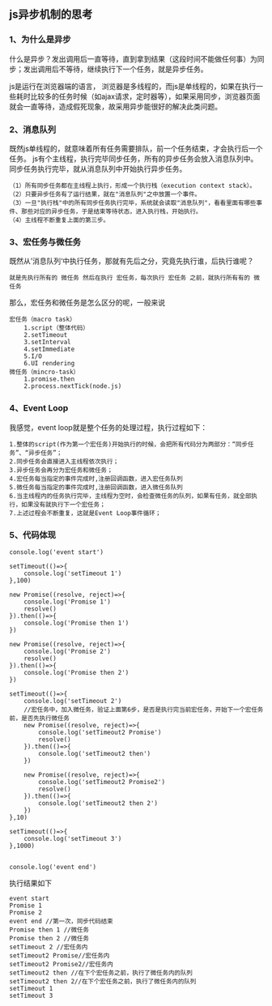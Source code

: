 ## js异步机制的思考

### 1、为什么是异步

什么是异步？发出调用后一直等待，直到拿到结果（这段时间不能做任何事）为同步；发出调用后不等待，继续执行下一个任务，就是异步任务。

js是运行在浏览器端的语言， 浏览器是多线程的，而js是单线程的，如果在执行一些耗时比较多的任务时候（如ajax请求，定时器等），如果采用同步，浏览器页面就会一直等待，造成假死现象，故采用异步能很好的解决此类问题。 

### 2、消息队列

既然js单线程的，就意味着所有任务需要排队，前一个任务结束，才会执行后一个任务。 js有个主线程，执行完毕同步任务，所有的异步任务会放入消息队列中。同步任务执行完毕，就从消息队列中开始执行异步任务。
    
    （1）所有同步任务都在主线程上执行，形成一个执行栈（execution context stack）。
    （2）只要异步任务有了运行结果，就在"消息队列"之中放置一个事件。
    （3）一旦"执行栈"中的所有同步任务执行完毕，系统就会读取"消息队列"，看看里面有哪些事件、那些对应的异步任务，于是结束等待状态，进入执行栈，开始执行。
    （4）主线程不断重复上面的第三步。

### 3、宏任务与微任务

既然从’消息队列‘中执行任务，那就有先后之分，究竟先执行谁，后执行谁呢？ 
    
    就是先执行所有的 微任务 然后在执行 宏任务，每次执行 宏任务 之前，就执行所有有的 微任务
那么，宏任务和微任务是怎么区分的呢，一般来说

    宏任务（macro task）
        1.script（整体代码）
        2.setTimeout
        3.setInterval
        4.setImmediate
        5.I/O
        6.UI rendering
    微任务（mincro-task）
        1.promise.then
        2.process.nextTick(node.js)

### 4、Event Loop
我感觉，event loop就是整个任务的处理过程，执行过程如下：

    1.整体的script(作为第一个宏任务)开始执行的时候，会把所有代码分为两部分：“同步任务”、“异步任务”；
    2.同步任务会直接进入主线程依次执行；
    3.异步任务会再分为宏任务和微任务；
    4.宏任务每当指定的事件完成时,注册回调函数，进入宏任务队列
    5.微任务每当指定的事件完成时,注册回调函数，进入微任务队列
    6.当主线程内的任务执行完毕，主线程为空时，会检查微任务的队列，如果有任务，就全部执行，如果没有就执行下一个宏任务；
    7.上述过程会不断重复，这就是Event Loop事件循环；

### 5、代码体现

```
console.log('event start')

setTimeout(()=>{
    console.log('setTimeout 1')
},100)

new Promise((resolve, reject)=>{
    console.log('Promise 1')
    resolve()
}).then(()=>{
    console.log('Promise then 1')
})

new Promise((resolve, reject)=>{
    console.log('Promise 2')
    resolve()
}).then(()=>{
    console.log('Promise then 2')
})

setTimeout(()=>{
    console.log('setTimeout 2')
    //宏任务中，加入微任务，验证上面第6步，是否是执行完当前宏任务，开始下一个宏任务前，是否先执行微任务
    new Promise((resolve, reject)=>{
        console.log('setTimeout2 Promise')
        resolve()
    }).then(()=>{
        console.log('setTimeout2 then')
    })

    new Promise((resolve, reject)=>{
        console.log('setTimeout2 Promise2')
        resolve()
    }).then(()=>{
        console.log('setTimeout2 then 2')
    })
},10)

setTimeout(()=>{
    console.log('setTimeout 3')
},1000)


console.log('event end')

```
执行结果如下

    event start
    Promise 1
    Promise 2
    event end //第一次，同步代码结束
    Promise then 1 //微任务
    Promise then 2 //微任务
    setTimeout 2 //宏任务内
    setTimeout2 Promise//宏任务内
    setTimeout2 Promise2//宏任务内
    setTimeout2 then //在下个宏任务之前，执行了微任务内的队列
    setTimeout2 then 2//在下个宏任务之前，执行了微任务内的队列
    setTimeout 1
    setTimeout 3

